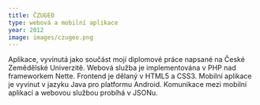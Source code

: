 ```yaml
---
title: ČZUGEO
type: webová a mobilní aplikace
year: 2012
image: images/czugeo.png
---
```


Aplikace, vyvinutá jako součást mojí diplomové práce napsané na České Zemědělské Univerzitě. Webová služba je implementována v PHP nad frameworkem Nette. Frontend je dělaný v HTML5 a CSS3. Mobilní aplikace je vyvinut v jazyku Java pro platformu Android. Komunikace mezi mobilní aplikací a webovou službou probíhá v JSONu.
